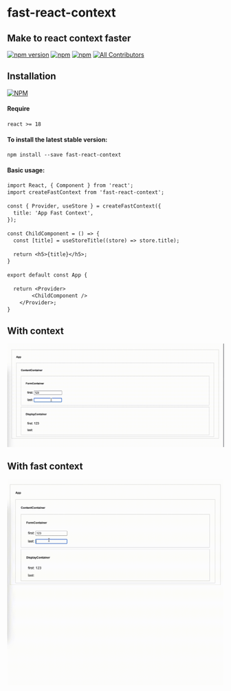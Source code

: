 # fast-react-context

## Make to react context faster


[![npm version](https://badge.fury.io/js/fast-react-context.svg)](https://badge.fury.io/js/fast-react-context) [![npm](https://img.shields.io/npm/dw/fast-react-context.svg?logo=npm)](https://www.npmjs.com/package/fast-react-context) [![npm](https://img.shields.io/bundlephobia/minzip/fast-react-context)](https://www.npmjs.com/package/fast-react-context)
[![All Contributors](https://img.shields.io/badge/all_contributors-1-orange.svg?style=flat-square)](#contributors-)

## Installation

[![NPM](https://nodei.co/npm/fast-react-context.png?compact=true)](https://nodei.co/npm/fast-react-context/)

#### Require

```
react >= 18
```

#### To install the latest stable version:

```
npm install --save fast-react-context
```

#### Basic usage:

```tsx
import React, { Component } from 'react';
import createFastContext from 'fast-react-context';

const { Provider, useStore } = createFastContext({
  title: 'App Fast Context',
});

const ChildComponent = () => {
  const [title] = useStoreTitle((store) => store.title);

  return <h5>{title}</h5>;
}

export default const App {

  return <Provider>
        <ChildComponent />
    </Provider>;
}
```

## With context

![Context](./example/context.gif)

## With fast context

![Context](./example/fast-context.gif)

